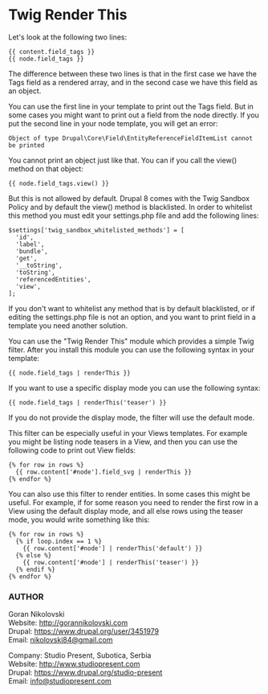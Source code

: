 # Twig Render This

Let's look at the following two lines:

```
{{ content.field_tags }}
{{ node.field_tags }}
```

The difference between these two lines is that in the first case we have the 
Tags field as a rendered array, and in the second case we have this field as an
object.

You can use the first line in your template to print out the Tags field. But in
some cases you might want to print out a field from the node directly. If you 
put the second line in your node template, you will get an error:

```
Object of type Drupal\Core\Field\EntityReferenceFieldItemList cannot be printed
```

You cannot print an object just like that. You can if you call the view() method
on that object:

```
{{ node.field_tags.view() }}
```

But this is not allowed by default. Drupal 8 comes with the Twig Sandbox Policy
and by default the view() method is blacklisted. In order to whitelist this
method you must edit your settings.php file and add the following lines:

```
$settings['twig_sandbox_whitelisted_methods'] = [
  'id',
  'label',
  'bundle',
  'get',
  '__toString',
  'toString',
  'referencedEntities',
  'view',
];
```

If you don't want to whitelist any method that is by default blacklisted, or if
editing the settings.php file is not an option, and you want to print field in a
template you need another solution.

You can use the "Twig Render This" module which provides a simple Twig filter. 
After you install this module you can use the following syntax in your template:

```
{{ node.field_tags | renderThis }}
```

If you want to use a specific display mode you can use the following syntax:

```
{{ node.field_tags | renderThis('teaser') }}
```

If you do not provide the display mode, the filter will use the default mode.

This filter can be especially useful in your Views templates. For example you
might be listing node teasers in a View, and then you can use the following
code to print out View fields:

```
{% for row in rows %}
  {{ row.content['#node'].field_svg | renderThis }}
{% endfor %}
```

You can also use this filter to render entities. In some cases this might be 
useful. For example, if for some reason you need to render the first row in a
View using the default display mode, and all else rows using the teaser mode, 
you would write something like this:

```
{% for row in rows %}
  {% if loop.index == 1 %}
    {{ row.content['#node'] | renderThis('default') }}
  {% else %}
    {{ row.content['#node'] | renderThis('teaser') }}
  {% endif %}
{% endfor %}
```

### AUTHOR

Goran Nikolovski  
Website: http://gorannikolovski.com  
Drupal: https://www.drupal.org/user/3451979  
Email: nikolovski84@gmail.com  

Company: Studio Present, Subotica, Serbia  
Website: http://www.studiopresent.com  
Drupal: https://www.drupal.org/studio-present  
Email: info@studiopresent.com  
